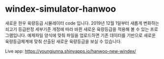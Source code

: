 # windex-simulator-hanwoo
새로운 한우 육량등급 시뮬레이터 code 입니다. 2019년 12월 1일부터 새롭게 변화하는 쇠고기 등급판정 세부기준 개정에 따라 바뀐 새로운 육량등급을 적용해 볼 수 있는 프로그램입니다. 예제파일 양식에 맞춰 파일을 업로드하면 기존 데이터를 기반으로 새로운 육량등급체계에 맞춰 산출된 새로운 육량등급을 보실 수 있습니다. 

Live app: https://youngjunna.shinyapps.io/hanwoo-new-windex/
